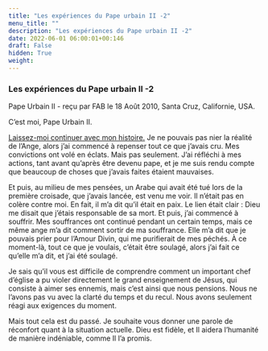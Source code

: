 ```yaml
---
title: "Les expériences du Pape urbain II -2"
menu_title: ""
description: "Les expériences du Pape urbain II -2"
date: 2022-06-01 06:00:01+00:146
draft: False
hidden: True
weight:
---
```

### Les expériences du Pape urbain II -2

Pape Urbain II - reçu par FAB le 18 Août 2010, Santa Cruz, Californie, USA.

C’est moi, Pape Urbain II.

[Laissez-moi continuer avec mon histoire.](/fr-contemporary-messages/fr-contemporary-messages-by-date-order/fr-contemporary-messages-2010/fr-2010-8-17-1-fab-pope-urban-ii/) Je ne pouvais pas nier la réalité de l’Ange, alors j’ai commencé à repenser tout ce que j’avais cru. Mes convictions ont volé en éclats. Mais pas seulement. J’ai réfléchi à mes actions, tant avant qu’après être devenu pape, et je me suis rendu compte que beaucoup de choses que j’avais faites étaient mauvaises.

Et puis, au milieu de mes pensées, un Arabe qui avait été tué lors de la première croisade, que j’avais lancée, est venu me voir. Il n’était pas en colère contre moi. En fait, il m’a dit qu’il était en paix. Le lien était clair : Dieu me disait que j’étais responsable de sa mort. Et puis, j’ai commencé à souffrir. Mes souffrances ont continué pendant un certain temps, mais ce même ange m’a dit comment sortir de ma souffrance. Elle m’a dit que je pouvais prier pour l’Amour Divin, qui me purifierait de mes péchés. À ce moment-là, tout ce que je voulais, c’était être soulagé, alors j’ai fait ce qu’elle m’a dit, et j’ai été soulagé.

Je sais qu’il vous est difficile de comprendre comment un important chef d’église a pu violer directement le grand enseignement de Jésus, qui consiste à aimer ses ennemis, mais c’est ainsi que nous pensions. Nous ne l’avons pas vu avec la clarté du temps et du recul. Nous avons seulement réagi aux exigences du moment.

Mais tout cela est du passé. Je souhaite vous donner une parole de réconfort quant à la situation actuelle. Dieu est fidèle, et Il aidera l’humanité de manière indéniable, comme Il l’a promis.
